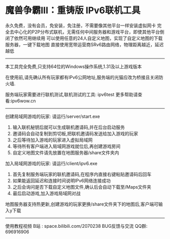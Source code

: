 # 魔兽争霸III：重铸版  IPv6联机工具

永久免费，没有会员，免安装，免注册，不需要像其他平台一样安装虚拟网卡
完全去中心化的P2P分布式联机，无需任何中间服务器和游戏平台，即使其他平台倒闭了依然可用继续用
可以使用任意的24人自定义地图，实现了自定义地图的下载服务器，一键下载地图
直接使用宽带运营商SRv6路由网络，物理距离越近，延迟越低

----------------------------------------------------

本工具完全免费,只支持64位的Windows操作系统,1.31及以上游戏版本

在使用前,请先确认所有玩家都有IPv6公网地址,服务端的光猫应改为桥接且关闭防火墙.

服务端玩家需要进行联机测试,联机测试的工具: ipv6test 更多帮助请查看:ipv6wow.cn

---------------------------------------------------------

创建局域网游戏的玩家: 请运行/server/start.exe

1. 输入联机秘钥后就可以生成联机邀请码,并在后台启动服务
2. 邀请码会自动复制到剪切板,把联机邀请码发送给加入游戏的玩家
3. 之后等待加入游戏的玩家进入虚拟局域网
4. 等待所有客户端进入局域网游戏就位后,再创建游戏房间
5. 自定义地图文件请先放置在地图服务器/share文件夹内

加入局域网游戏的玩家: 请运行/client/ipv6.exe

1. 首先复制服务端玩家的联机邀请码,在程序内直接右键粘贴邀请码后回车
2. 如果能返回延迟和连接时间说明IPv6网络连接成功
3. 之后会询问是否下载自定义地图文件,确认后会自动下载至/Maps文件夹
4. 最后启动游戏,加入游戏局域网对战

地图服务器支持热更新,创建游戏的玩家更换/share文件夹下的地图后,客户端可输入y下载

---------------------------------------------------------

使用教程视频  B站 : space.bilibili.com/2070238
BUG反馈与交流 QQ群: 696916906
